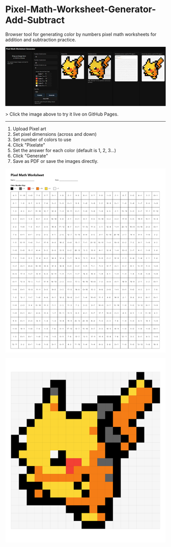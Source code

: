 # Pixel-Math-Worksheet-Generator-Add-Subtract
Browser tool for generating color by numbers pixel math worksheets for addition and subtraction practice. 
<p align="left">
  <a href="https://camelcasesensitive.github.io/Pixel-Math-Worksheet-Generator-Add-Subtract/">
    <img src="./pikachu workflow.png" alt="Pikachu Pixel Math" title="Pikachu">
  </a>
</p>
> Click the image above to try it live on GitHub Pages.

---
1) Upload Pixel art
2) Set pixel dimensions (across and down)
3) Set number of colors to use
4) Click "Pixelate"
5) Set the answer for each color (default is 1, 2, 3...)
6) Click "Generate"
7) Save as PDF or save the images directly. 


<p align="left">
  <a href="https://github.com/camelCaseSensitive/Pixel-Math-Worksheet-Generator-Add-Subtract/blob/main/Pikachu%20Pixel%20Math.pdf/">
    <img src="./Pikachu Math Worksheet Blank.png" alt="Pikachu Pixel Math PDF" title="Pikachu Pixel Math PDF">
  </a>
</p>

<p align="left">
  <a href="https://github.com/camelCaseSensitive/Pixel-Math-Worksheet-Generator-Add-Subtract/blob/main/Pikachu%20Pixel%20Math.pdf/">
    <img src="./Pikachu Math Worksheet Answers.png" alt="Pikachu Pixel Math PDF" title="Pikachu Pixel Math PDF">
  </a>
</p>
